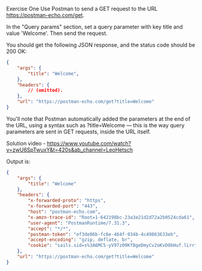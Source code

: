 Exercise One
Use Postman to send a GET request to the URL https://postman-echo.com/get.

In the "Query params" section, set a query parameter with key title and value 'Welcome'. Then send the request.

You should get the following JSON response, and the status code should be 200 OK:

```json
{
    "args": {
        "title": "Welcome",
    },
    "headers": {
        // (omitted).
    },
    "url": "https://postman-echo.com/get?title=Welcome"
}
```

You'll note that Postman automatically added the parameters at the end of the URL, using a syntax such as ?title=Welcome — this is the way query parameters are sent in GET requests, inside the URL itself.

Solution video - https://www.youtube.com/watch?v=zwU6SpTwuxY&t=420s&ab_channel=LeoHetsch


Output is:

```json
{
    "args": {
        "title": "Welcome"
    },
    "headers": {
        "x-forwarded-proto": "https",
        "x-forwarded-port": "443",
        "host": "postman-echo.com",
        "x-amzn-trace-id": "Root=1-642198bc-23a3e21d2d72a2b0524cda61",
        "user-agent": "PostmanRuntime/7.31.3",
        "accept": "*/*",
        "postman-token": "ef3de06b-fc6e-464f-934b-4c49863633eb",
        "accept-encoding": "gzip, deflate, br",
        "cookie": "sails.sid=s%3A6MC5-yV97z09KfBgeDmyCv2oKvD9bHuf.lLrriBqOiFaeN2lkZFVWcKFJxn%2FPpRxsvIHSh8zpMbI"
    },
    "url": "https://postman-echo.com/get?title=Welcome"
}
```